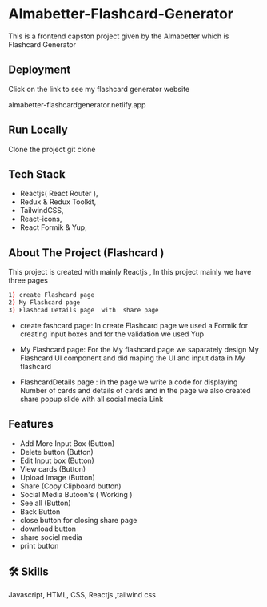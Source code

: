 # Almabetter-Flashcard-Generator

This is a frontend capston project given by the Almabetter which is Flashcard Generator
## Deployment

Click on the link to see my flashcard generator website

almabetter-flashcardgenerator.netlify.app

## Run Locally

Clone the project
 git clone 

## Tech Stack

- Reactjs( React Router ),
- Redux & Redux Toolkit,
- TailwindCSS,
- React-icons,
- React Formik & Yup,

## About The Project (Flashcard )

This project is created with mainly Reactjs , In this project mainly we have three pages

```bash
1) create Flashcard page
2) My Flashcard page
3) Flashcad Details page  with  share page
```

- create fashcard page: In create Flashcard page we used a Formik for creating input boxes and for the validation we used Yup

- My Flashcard page: For the My flashcard page we saparately design My Flashcard UI component and did maping the UI and input data in My flashcard

- FlashcardDetails page : in the page we write a code for displaying Number of cards and details of cards and in the page we also created share popup slide with all social media Link

## Features

- Add More Input Box (Button)
- Delete button (Button)
- Edit Input box (Button)
- View cards (Button)
- Upload Image (Button)
- Share (Copy Clipboard button)
- Social Media Butoon's ( Working )
- See all (Button)
- Back Button
- close button for closing share page
- download button
- share sociel media
- print button

## 🛠 Skills

Javascript, HTML, CSS, Reactjs ,tailwind css
